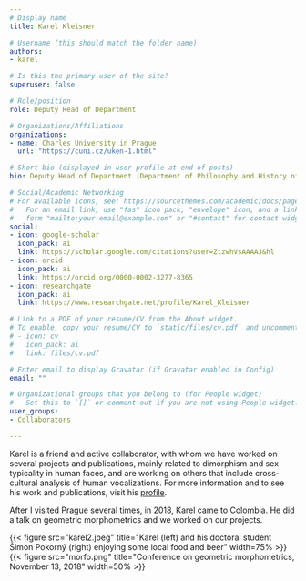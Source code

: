 ```yaml
---
# Display name
title: Karel Kleisner

# Username (this should match the folder name)
authors:
- karel

# Is this the primary user of the site?
superuser: false

# Role/position
role: Deputy Head of Department

# Organizations/Affiliations
organizations:
- name: Charles University in Prague
  url: "https://cuni.cz/uken-1.html"

# Short bio (displayed in user profile at end of posts)
bio: Deputy Head of Department (Department of Philosophy and History of Science, Charles University in Prague, Prague, Czech Republic).

# Social/Academic Networking
# For available icons, see: https://sourcethemes.com/academic/docs/page-builder/#icons
#   For an email link, use "fas" icon pack, "envelope" icon, and a link in the
#   form "mailto:your-email@example.com" or "#contact" for contact widget.
social:
- icon: google-scholar
  icon_pack: ai
  link: https://scholar.google.com/citations?user=ZtzwhVsAAAAJ&hl
- icon: orcid
  icon_pack: ai
  link: https://orcid.org/0000-0002-3277-8365
- icon: researchgate
  icon_pack: ai
  link: https://www.researchgate.net/profile/Karel_Kleisner

# Link to a PDF of your resume/CV from the About widget.
# To enable, copy your resume/CV to `static/files/cv.pdf` and uncomment the lines below.
# - icon: cv
#   icon_pack: ai
#   link: files/cv.pdf

# Enter email to display Gravatar (if Gravatar enabled in Config)
email: ""

# Organizational groups that you belong to (for People widget)
#   Set this to `[]` or comment out if you are not using People widget.
user_groups:
- Collaborators

---
```


Karel is a friend and active collaborator, with whom we have worked on several projects and publications, mainly related to dimorphism and sex typicality in human faces, and are working on others that include cross-cultural analysis of human vocalizations. For more information and to see his work and publications, visit his [profile](https://www.researchgate.net/profile/Karel_Kleisner).

After I visited Prague several times, in 2018, Karel came to Colombia. He did a talk on geometric morphometrics and we worked on our projects.

{{< figure src="karel2.jpeg" title="Karel (left) and his doctoral student Šimon Pokorný (right) enjoying some local food and beer"  width=75% >}}
{{< figure src="morfo.png" title="Conference on geometric morphometrics, November 13, 2018" width=50% >}}
